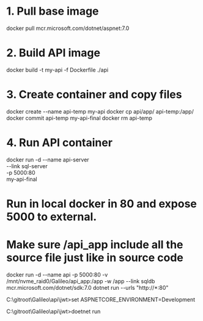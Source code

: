 # 1. Pull base image
docker pull mcr.microsoft.com/dotnet/aspnet:7.0

# 2. Build API image
docker build -t my-api -f Dockerfile ./api

# 3. Create container and copy files
docker create --name api-temp my-api
docker cp api/app/ api-temp:/app/
docker commit api-temp my-api-final
docker rm api-temp

# 4. Run API container
docker run -d --name api-server \
  --link sql-server \
  -p 5000:80 \
  my-api-final


# Run in local docker in 80 and expose 5000 to external. 
# Make sure /api_app include all the source file just like in source code
docker run -d --name api -p 5000:80 -v /mnt/nvme_raid0/Galileo/api_app:/app -w /app --link sqldb mcr.microsoft.com/dotnet/sdk:7.0 dotnet run --urls "http://*:80"

C:\gitroot\Galileo\api\jwt>set ASPNETCORE_ENVIRONMENT=Development

C:\gitroot\Galileo\api\jwt>doetnet run